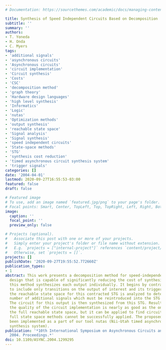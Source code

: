 ```yaml
---
# Documentation: https://sourcethemes.com/academic/docs/managing-content/

title: Synthesis of Speed Independent Circuits Based on Decomposition
subtitle: ''
summary: ''
authors:
- T. Yoneda
- H. Onda
- C. Myers
tags:
- 'additional signals'
- 'asynchronous circuits'
- 'Asynchronous circuits'
- 'circuit implementation'
- 'Circuit synthesis'
- 'Costs'
- 'CSC'
- 'decomposition method'
- 'graph theory'
- 'Hardware design languages'
- 'high level synthesis'
- 'Informatics'
- 'Logic'
- 'nutas'
- 'Optimization methods'
- 'output synthesis'
- 'reachable state space'
- 'Signal analysis'
- 'Signal synthesis'
- 'speed independent circuits'
- 'State-space methods'
- 'STG'
- 'synthesis cost reduction'
- 'timed asynchronous circuit synthesis system'
- 'trigger signals'
categories: []
date: '2004-04-01'
lastmod: 2020-09-27T16:55:53-03:00
featured: false
draft: false

# Featured image
# To use, add an image named `featured.jpg/png` to your page's folder.
# Focal points: Smart, Center, TopLeft, Top, TopRight, Left, Right, BottomLeft, Bottom, BottomRight.
image:
  caption: ''
  focal_point: ''
  preview_only: false

# Projects (optional).
#   Associate this post with one or more of your projects.
#   Simply enter your project's folder or file name without extension.
#   E.g. `projects = ["internal-project"]` references `content/project/deep-learning/index.md`.
#   Otherwise, set `projects = []`.
projects: []
publishDate: '2020-09-27T19:55:52.772660Z'
publication_types:
- 1
abstract: This work presents a decomposition method for speed-independent circuit
  design that is capable of significantly reducing the cost of synthesis. In particular,
  this method synthesizes each output individually. It begins by contracting the STG
  to include only transitions on the output of interest and its trigger signals. Next,
  the reachable state space for this contracted STG is analyzed to determine a minimal
  number of additional signals which must be reintroduced into the STG to obtain CSC.
  The circuit for this output is then synthesized from this STG. Results show that
  the quality of the circuit implementation is nearly as good as the one found from
  the full reachable state space, but it can be applied to find circuits for which
  full state space methods cannot be successfully applied. The proposed method has
  been implemented as a part of our tool nutas (Nii-Utah timed asynchronous circuit
  synthesis system).
publication: '*10th International Symposium on Asynchronous Circuits and Systems,
  2004. Proceedings.*'
doi: 10.1109/ASYNC.2004.1299295
---
```

